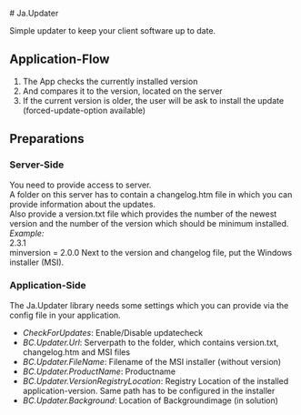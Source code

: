 ﻿﻿﻿﻿# Ja.UpdaterSimple updater to keep your client software up to date.## Application-Flow1. The App checks the currently installed version2. And compares it to the version, located on the server3. If the current version is older, the user will be ask to install the update (forced-update-option available)## Preparations### Server-SideYou need to provide access to server.  A folder on this server has to contain a changelog.htm file in which you can provide information about the updates.  Also provide a version.txt file which provides the number of the newest version and the number of the version which should be minimum installed.  _Example:_  2.3.1  minversion = 2.0.0Next to the version and changelog file, put the Windows installer (MSI).### Application-SideThe Ja.Updater library needs some settings which you can provide via the config file in your application.  - _CheckForUpdates_: Enable/Disable updatecheck- _BC.Updater.Url_: Serverpath to the folder, which contains version.txt, changelog.htm and MSI files- _BC.Updater.FileName_: Filename of the MSI installer (without version)- _BC.Updater.ProductName_: Productname- _BC.Updater.VersionRegistryLocation_: Registry Location of the installed application-version. Same path has to be configured in the installer- _BC.Updater.Background_: Location of Backgroundimage (in solution)